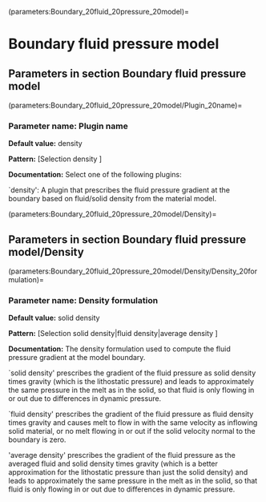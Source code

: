 (parameters:Boundary_20fluid_20pressure_20model)=
# Boundary fluid pressure model


## **Parameters in section** Boundary fluid pressure model


(parameters:Boundary_20fluid_20pressure_20model/Plugin_20name)=
### __Parameter name:__ Plugin name
**Default value:** density

**Pattern:** [Selection density ]

**Documentation:** Select one of the following plugins:

`density': A plugin that prescribes the fluid pressure gradient at the boundary based on fluid/solid density from the material model.

(parameters:Boundary_20fluid_20pressure_20model/Density)=
## **Parameters in section** Boundary fluid pressure model/Density
(parameters:Boundary_20fluid_20pressure_20model/Density/Density_20formulation)=
### __Parameter name:__ Density formulation
**Default value:** solid density

**Pattern:** [Selection solid density|fluid density|average density ]

**Documentation:** The density formulation used to compute the fluid pressure gradient at the model boundary.

`solid density' prescribes the gradient of the fluid pressure as solid density times gravity (which is the lithostatic pressure) and leads to approximately the same pressure in the melt as in the solid, so that fluid is only flowing in or out due to differences in dynamic pressure.

`fluid density' prescribes the gradient of the fluid pressure as fluid density times gravity and causes melt to flow in with the same velocity as inflowing solid material, or no melt flowing in or out if the solid velocity normal to the boundary is zero.

'average density' prescribes the gradient of the fluid pressure as the averaged fluid and solid density times gravity (which is a better approximation for the lithostatic pressure than just the solid density) and leads to approximately the same pressure in the melt as in the solid, so that fluid is only flowing in or out due to differences in dynamic pressure.
